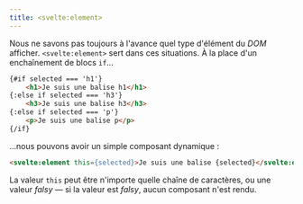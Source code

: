 ```yaml
---
title: <svelte:element>
---
```


Nous ne savons pas toujours à l'avance quel type d'élément du <span class="vo">_DOM_</span> afficher. `<svelte:element>` sert dans ces situations. À la place d'un enchaînement de blocs `if`...

```html
{#if selected === 'h1'}
	<h1>Je suis une balise h1</h1>
{:else if selected === 'h3'}
	<h3>Je suis une balise h3</h3>
{:else if selected === 'p'}
	<p>Je suis une balise p</p>
{/if}
```

...nous pouvons avoir un simple composant dynamique :

```html
<svelte:element this={selected}>Je suis une balise {selected}</svelte:element>
```

La valeur `this` peut être n'importe quelle chaîne de caractères, ou une valeur <span class="vo">_falsy_</span> — si la valeur est <span class="vo">_falsy_</span>, aucun composant n'est rendu.
